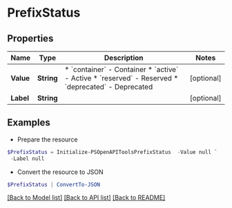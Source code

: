 # PrefixStatus
## Properties

Name | Type | Description | Notes
------------ | ------------- | ------------- | -------------
**Value** | **String** | * &#x60;container&#x60; - Container * &#x60;active&#x60; - Active * &#x60;reserved&#x60; - Reserved * &#x60;deprecated&#x60; - Deprecated | [optional] 
**Label** | **String** |  | [optional] 

## Examples

- Prepare the resource
```powershell
$PrefixStatus = Initialize-PSOpenAPIToolsPrefixStatus  -Value null `
 -Label null
```

- Convert the resource to JSON
```powershell
$PrefixStatus | ConvertTo-JSON
```

[[Back to Model list]](../README.md#documentation-for-models) [[Back to API list]](../README.md#documentation-for-api-endpoints) [[Back to README]](../README.md)

